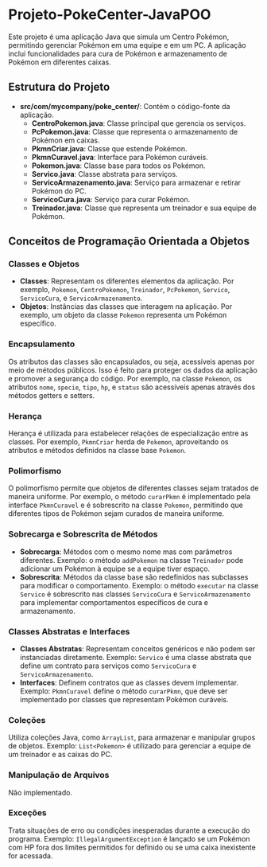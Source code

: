 # Projeto-PokeCenter-JavaPOO

Este projeto é uma aplicação Java que simula um Centro Pokémon, permitindo gerenciar Pokémon em uma equipe e em um PC. A aplicação inclui funcionalidades para cura de Pokémon e armazenamento de Pokémon em diferentes caixas.

## Estrutura do Projeto


- **src/com/mycompany/poke_center/**: Contém o código-fonte da aplicação.
  - **CentroPokemon.java**: Classe principal que gerencia os serviços.
  - **PcPokemon.java**: Classe que representa o armazenamento de Pokémon em caixas.
  - **PkmnCriar.java**: Classe que estende Pokémon.
  - **PkmnCuravel.java**: Interface para Pokémon curáveis.
  - **Pokemon.java**: Classe base para todos os Pokémon.
  - **Servico.java**: Classe abstrata para serviços.
  - **ServicoArmazenamento.java**: Serviço para armazenar e retirar Pokémon do PC.
  - **ServicoCura.java**: Serviço para curar Pokémon.
  - **Treinador.java**: Classe que representa um treinador e sua equipe de Pokémon.

## Conceitos de Programação Orientada a Objetos

### Classes e Objetos

- **Classes**: Representam os diferentes elementos da aplicação. Por exemplo, `Pokemon`, `CentroPokemon`, `Treinador`, `PcPokemon`, `Servico`, `ServicoCura`, e `ServicoArmazenamento`.
- **Objetos**: Instâncias das classes que interagem na aplicação. Por exemplo, um objeto da classe `Pokemon` representa um Pokémon específico.

### Encapsulamento

Os atributos das classes são encapsulados, ou seja, acessíveis apenas por meio de métodos públicos. Isso é feito para proteger os dados da aplicação e promover a segurança do código. Por exemplo, na classe `Pokemon`, os atributos `nome`, `specie`, `tipo`, `hp`, e `status` são acessíveis apenas através dos métodos getters e setters.

### Herança

Herança é utilizada para estabelecer relações de especialização entre as classes. Por exemplo, `PkmnCriar` herda de `Pokemon`, aproveitando os atributos e métodos definidos na classe base `Pokemon`.

### Polimorfismo

O polimorfismo permite que objetos de diferentes classes sejam tratados de maneira uniforme. Por exemplo, o método `curarPkmn` é implementado pela interface `PkmnCuravel` e é sobrescrito na classe `Pokemon`, permitindo que diferentes tipos de Pokémon sejam curados de maneira uniforme.

### Sobrecarga e Sobrescrita de Métodos

- **Sobrecarga**: Métodos com o mesmo nome mas com parâmetros diferentes. Exemplo: o método `addPokemon` na classe `Treinador` pode adicionar um Pokémon à equipe se a equipe tiver espaço.
- **Sobrescrita**: Métodos da classe base são redefinidos nas subclasses para modificar o comportamento. Exemplo: o método `executar` na classe `Servico` é sobrescrito nas classes `ServicoCura` e `ServicoArmazenamento` para implementar comportamentos específicos de cura e armazenamento.

### Classes Abstratas e Interfaces

- **Classes Abstratas**: Representam conceitos genéricos e não podem ser instanciadas diretamente. Exemplo: `Servico` é uma classe abstrata que define um contrato para serviços como `ServicoCura` e `ServicoArmazenamento`.
- **Interfaces**: Definem contratos que as classes devem implementar. Exemplo: `PkmnCuravel` define o método `curarPkmn`, que deve ser implementado por classes que representam Pokémon curáveis.

### Coleções

Utiliza coleções Java, como `ArrayList`, para armazenar e manipular grupos de objetos. Exemplo: `List<Pokemon>` é utilizado para gerenciar a equipe de um treinador e as caixas do PC.

### Manipulação de Arquivos

Não implementado.

### Exceções

Trata situações de erro ou condições inesperadas durante a execução do programa. Exemplo: `IllegalArgumentException` é lançado se um Pokémon com HP fora dos limites permitidos for definido ou se uma caixa inexistente for acessada.

